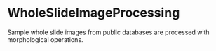 # WholeSlideImageProcessing
Sample whole slide images from public databases are processed with morphological operations. 
